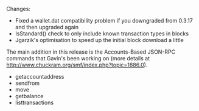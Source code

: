Changes:
* Fixed a wallet.dat compatibility problem if you downgraded from 0.3.17 and then upgraded again
* IsStandard() check to only include known transaction types in blocks
* Jgarzik's optimisation to speed up the initial block download a little

The main addition in this release is the Accounts-Based JSON-RPC commands that Gavin's been working on (more details at http://www.chuckram.org/smf/index.php?topic=1886.0).  
* getaccountaddress
* sendfrom
* move
* getbalance
* listtransactions
